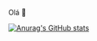 Olá 👋


[![Anurag's GitHub stats](https://github-readme-stats.vercel.app/api?username=YuriVillanueva)](https://github.com/anuraghazra/github-readme-stats)
